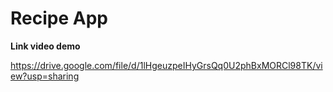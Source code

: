 # Recipe App

**Link video demo**

https://drive.google.com/file/d/1lHgeuzpeIHyGrsQq0U2phBxMORCl98TK/view?usp=sharing
